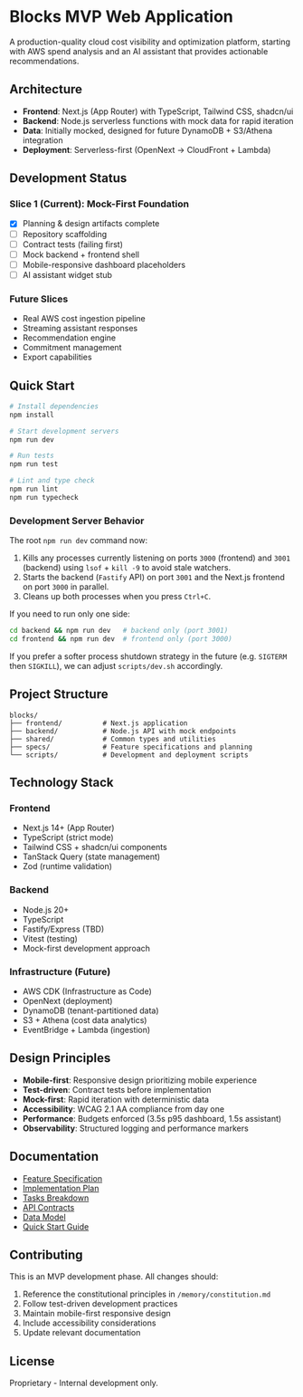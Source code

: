 # Blocks MVP Web Application

A production-quality cloud cost visibility and optimization platform, starting with AWS spend analysis and an AI assistant that provides actionable recommendations.

## Architecture

- **Frontend**: Next.js (App Router) with TypeScript, Tailwind CSS, shadcn/ui
- **Backend**: Node.js serverless functions with mock data for rapid iteration
- **Data**: Initially mocked, designed for future DynamoDB + S3/Athena integration
- **Deployment**: Serverless-first (OpenNext → CloudFront + Lambda)

## Development Status

### Slice 1 (Current): Mock-First Foundation
- [x] Planning & design artifacts complete
- [ ] Repository scaffolding
- [ ] Contract tests (failing first)
- [ ] Mock backend + frontend shell
- [ ] Mobile-responsive dashboard placeholders
- [ ] AI assistant widget stub

### Future Slices
- Real AWS cost ingestion pipeline
- Streaming assistant responses
- Recommendation engine
- Commitment management
- Export capabilities

## Quick Start

```bash
# Install dependencies
npm install

# Start development servers
npm run dev

# Run tests
npm run test

# Lint and type check
npm run lint
npm run typecheck
```

### Development Server Behavior

The root `npm run dev` command now:

1. Kills any processes currently listening on ports `3000` (frontend) and `3001` (backend) using `lsof` + `kill -9` to avoid stale watchers.
2. Starts the backend (`Fastify` API) on port `3001` and the Next.js frontend on port `3000` in parallel.
3. Cleans up both processes when you press `Ctrl+C`.

If you need to run only one side:

```bash
cd backend && npm run dev   # backend only (port 3001)
cd frontend && npm run dev  # frontend only (port 3000)
```

If you prefer a softer process shutdown strategy in the future (e.g. `SIGTERM` then `SIGKILL`), we can adjust `scripts/dev.sh` accordingly.

## Project Structure

```
blocks/
├── frontend/          # Next.js application
├── backend/           # Node.js API with mock endpoints
├── shared/            # Common types and utilities
├── specs/             # Feature specifications and planning
└── scripts/           # Development and deployment scripts
```

## Technology Stack

### Frontend
- Next.js 14+ (App Router)
- TypeScript (strict mode)
- Tailwind CSS + shadcn/ui components
- TanStack Query (state management)
- Zod (runtime validation)

### Backend
- Node.js 20+
- TypeScript
- Fastify/Express (TBD)
- Vitest (testing)
- Mock-first development approach

### Infrastructure (Future)
- AWS CDK (Infrastructure as Code)
- OpenNext (deployment)
- DynamoDB (tenant-partitioned data)
- S3 + Athena (cost data analytics)
- EventBridge + Lambda (ingestion)

## Design Principles

- **Mobile-first**: Responsive design prioritizing mobile experience
- **Test-driven**: Contract tests before implementation
- **Mock-first**: Rapid iteration with deterministic data
- **Accessibility**: WCAG 2.1 AA compliance from day one
- **Performance**: Budgets enforced (3.5s p95 dashboard, 1.5s assistant)
- **Observability**: Structured logging and performance markers

## Documentation

- [Feature Specification](./specs/001-mvp-web-app/spec.md)
- [Implementation Plan](./specs/001-mvp-web-app/plan.md)
- [Tasks Breakdown](./specs/001-mvp-web-app/tasks.md)
- [API Contracts](./specs/001-mvp-web-app/contracts/)
- [Data Model](./specs/001-mvp-web-app/data-model.md)
- [Quick Start Guide](./specs/001-mvp-web-app/quickstart.md)

## Contributing

This is an MVP development phase. All changes should:
1. Reference the constitutional principles in `/memory/constitution.md`
2. Follow test-driven development practices
3. Maintain mobile-first responsive design
4. Include accessibility considerations
5. Update relevant documentation

## License

Proprietary - Internal development only.